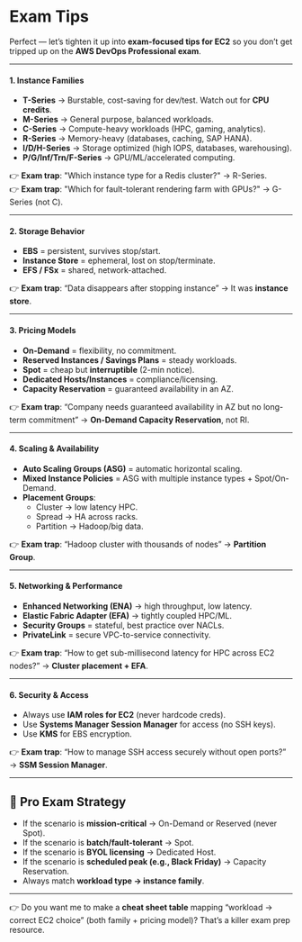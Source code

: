 # Exam Tips

Perfect — let’s tighten it up into **exam-focused tips for EC2** so you don’t get tripped up on the **AWS DevOps Professional exam**.

***

#### 1. **Instance Families**

* **T-Series** → Burstable, cost-saving for dev/test. Watch out for **CPU credits**.
* **M-Series** → General purpose, balanced workloads.
* **C-Series** → Compute-heavy workloads (HPC, gaming, analytics).
* **R-Series** → Memory-heavy (databases, caching, SAP HANA).
* **I/D/H-Series** → Storage optimized (high IOPS, databases, warehousing).
* **P/G/Inf/Trn/F-Series** → GPU/ML/accelerated computing.

👉 **Exam trap**: "Which instance type for a Redis cluster?" → R-Series.\
👉 **Exam trap**: "Which for fault-tolerant rendering farm with GPUs?" → G-Series (not C).

***

#### 2. **Storage Behavior**

* **EBS** = persistent, survives stop/start.
* **Instance Store** = ephemeral, lost on stop/terminate.
* **EFS / FSx** = shared, network-attached.

👉 **Exam trap**: “Data disappears after stopping instance” → It was **instance store**.

***

#### 3. **Pricing Models**

* **On-Demand** = flexibility, no commitment.
* **Reserved Instances / Savings Plans** = steady workloads.
* **Spot** = cheap but **interruptible** (2-min notice).
* **Dedicated Hosts/Instances** = compliance/licensing.
* **Capacity Reservation** = guaranteed availability in an AZ.

👉 **Exam trap**: “Company needs guaranteed availability in AZ but no long-term commitment” → **On-Demand Capacity Reservation**, not RI.

***

#### 4. **Scaling & Availability**

* **Auto Scaling Groups (ASG)** = automatic horizontal scaling.
* **Mixed Instance Policies** = ASG with multiple instance types + Spot/On-Demand.
* **Placement Groups**:
  * Cluster → low latency HPC.
  * Spread → HA across racks.
  * Partition → Hadoop/big data.

👉 **Exam trap**: “Hadoop cluster with thousands of nodes” → **Partition Group**.

***

#### 5. **Networking & Performance**

* **Enhanced Networking (ENA)** → high throughput, low latency.
* **Elastic Fabric Adapter (EFA)** → tightly coupled HPC/ML.
* **Security Groups** = stateful, best practice over NACLs.
* **PrivateLink** = secure VPC-to-service connectivity.

👉 **Exam trap**: “How to get sub-millisecond latency for HPC across EC2 nodes?” → **Cluster placement + EFA**.

***

#### 6. **Security & Access**

* Always use **IAM roles for EC2** (never hardcode creds).
* Use **Systems Manager Session Manager** for access (no SSH keys).
* Use **KMS** for EBS encryption.

👉 **Exam trap**: “How to manage SSH access securely without open ports?” → **SSM Session Manager**.

***

## 🎯 **Pro Exam Strategy**

* If the scenario is **mission-critical** → On-Demand or Reserved (never Spot).
* If the scenario is **batch/fault-tolerant** → Spot.
* If the scenario is **BYOL licensing** → Dedicated Host.
* If the scenario is **scheduled peak (e.g., Black Friday)** → Capacity Reservation.
* Always match **workload type → instance family**.

***

👉 Do you want me to make a **cheat sheet table** mapping “workload → correct EC2 choice” (both family + pricing model)? That’s a killer exam prep resource.

